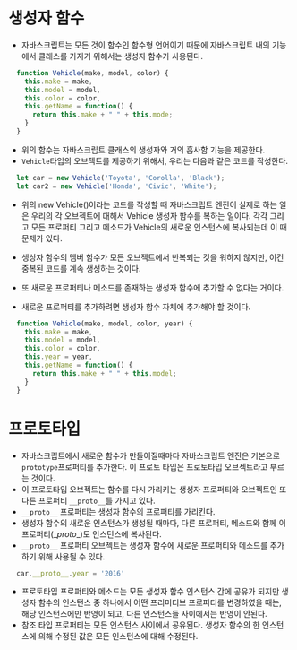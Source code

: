 # 생성자 함수
- 자바스크립트는 모든 것이 함수인 함수형 언어이기 때문에 자바스크립트 내의 기능에서 클래스를 가지기 위해서는 생성자 함수가 사용된다.

```javascript
  function Vehicle(make, model, color) {
    this.make = make,
    this.model = model,
    this.color = color,
    this.getName = function() {
      return this.make + " " + this.mode;
    }
  }
```

- 위의 함수는 자바스크립트 클래스의 생성자와 거의 흡사함 기능을 제공한다. 
- `Vehicle`타입의 오브젝트를 제공하기 위해서, 우리는 다음과 같은 코드를 작성한다.

```javascript
  let car = new Vehicle('Toyota', 'Corolla', 'Black');
  let car2 = new Vehicle('Honda', 'Civic', 'White');
```

- 위의 new Vehicle()이라는 코드를 작성할 때 자바스크립트 엔진이 실제로 하는 일은 우리의 각 오브젝트에 대해서 Vehicle 생성자 함수를 복하는 일이다. 각각 그리고 모든 프로퍼티 그리고 메소드가 Vehicle의 새로운 인스턴스에 복사되는데 이 때 문제가 있다.
- 생상자 함수의 멤버 함수가 모든 오브젝트에서 반복되는 것을 워하지 않지만, 이건 중복된 코드를 계속 생성하는 것이다.
- 또 새로운 프로퍼티나 메소드를 존재하는 생성자 함수에 추가할 수 없다는 거이다.

- 새로운 프로퍼티를 추가하려면 생성자 함수 자체에 추가해야 할 것이다.
```javascript 
  function Vehicle(make, model, color, year) {
    this.make = make,
    this.model = model,
    this.color = color,
    this.year = year,
    this.getName = function() {
      return this.make + " " + this.model;
    }
  }
```

# 프로토타입
- 자바스크립트에서 새로운 함수가 만들어질때마다 자바스크립트 엔진은 기본으로 `prototype`프로퍼티를 추가한다. 이 프로토 타입은 프로토타입 오브젝트라고 부르는 것이다. 
- 이 프로토타입 오브젝트는 함수를 다시 가리키는 생성자 프로퍼티와 오브젝트인 또 다른 프로퍼티 `__proto__`를 가지고 있다.
- `__proto__` 프로퍼티는 생성자 함수의 프로퍼티를 가리킨다.
- 생성자 함수의 새로운 인스턴스가 생성될 때마다, 다른 프로퍼티, 메소드와 함께 이 프로퍼티(\__proto__)도 인스턴스에 복사된다.
- `__proto__` 프로퍼티 오브젝트는 생성자 함수에 새로운 프로퍼티와 메소드를 추가하기 위해 사용될 수 있다.
```javascript
  car.__proto__.year = '2016'
```

- 프로토타입 프로퍼티와 메소드는 모든 생성자 함수 인스턴스 간에 공유가 되지만 생성자 함수의 인스턴스 중 하나에서 어떤 프리미티브 프로퍼티를 변경하였을 때는, 해당 인스턴스에만 반영이 되고, 다른 인스턴스들 사이에서는 반영이 안된다.
- 참조 타입 프로퍼티는 모든 인스턴스 사이에서 공유된다. 생성자 함수의 한 인스턴스에 의해 수정된 값은 모든 인스턴스에 대해 수정된다.
